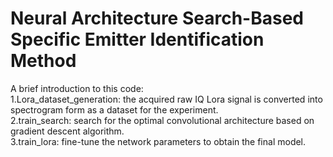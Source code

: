 # Neural Architecture Search-Based Specific Emitter Identification Method
A brief introduction to this code:  
  1.Lora_dataset_generation: the acquired raw IQ Lora signal is converted into spectrogram form as a dataset for the experiment.  
  2.train_search: search for the optimal convolutional architecture based on gradient descent algorithm.  
  3.train_lora: fine-tune the network parameters to obtain the final model.
